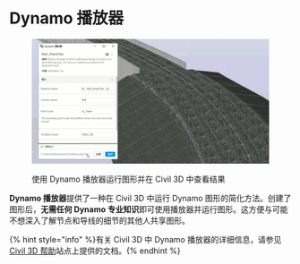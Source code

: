 # Dynamo 播放器

<figure><img src="../.gitbook/assets/Rail_PlaceTies_Player (1).gif" alt=""><figcaption><p>使用 Dynamo 播放器运行图形并在 Civil 3D 中查看结果</p></figcaption></figure>

**Dynamo 播放器**提供了一种在 Civil 3D 中运行 Dynamo 图形的简化方法。创建了图形后，**无需任何 Dynamo 专业知识**即可使用播放器并运行图形。这方便与可能不想深入了解节点和导线的细节的其他人共享图形。

{% hint style="info" %}有关 Civil 3D 中 Dynamo 播放器的详细信息，请参见 [Civil 3D 帮助](https://help.autodesk.com/view/CIV3D/2024/ENU/?guid=Civil3D\_Dynamo\_Dynamo\_Player\_html)站点上提供的文档。{% endhint %}
